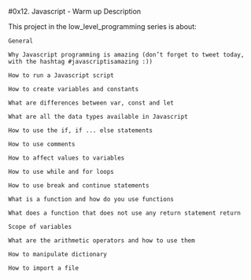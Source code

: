 #0x12. Javascript - Warm up
Description

This project in the low_level_programming series is about:

    General

    Why Javascript programming is amazing (don’t forget to tweet today, with the hashtag #javascriptisamazing :))

    How to run a Javascript script

    How to create variables and constants

    What are differences between var, const and let

    What are all the data types available in Javascript

    How to use the if, if ... else statements

    How to use comments

    How to affect values to variables

    How to use while and for loops

    How to use break and continue statements

    What is a function and how do you use functions

    What does a function that does not use any return statement return

    Scope of variables

    What are the arithmetic operators and how to use them

    How to manipulate dictionary

    How to import a file

